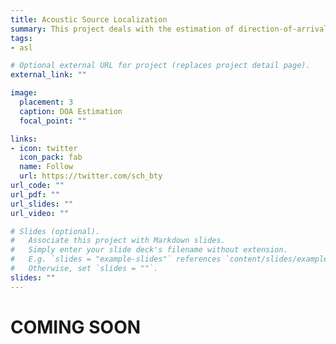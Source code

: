 ```yaml
---
title: Acoustic Source Localization 
summary: This project deals with the estimation of direction-of-arrival (DOA) of sound waves from multiple active sound sources in indoor reverberant and noisy environments.
tags:
- asl

# Optional external URL for project (replaces project detail page).
external_link: ""

image:
  placement: 3
  caption: DOA Estimation
  focal_point: ""

links:
- icon: twitter
  icon_pack: fab
  name: Follow
  url: https://twitter.com/sch_bty
url_code: ""
url_pdf: ""
url_slides: ""
url_video: ""

# Slides (optional).
#   Associate this project with Markdown slides.
#   Simply enter your slide deck's filename without extension.
#   E.g. `slides = "example-slides"` references `content/slides/example-slides.md`.
#   Otherwise, set `slides = ""`.
slides: ""
---
```


# COMING SOON